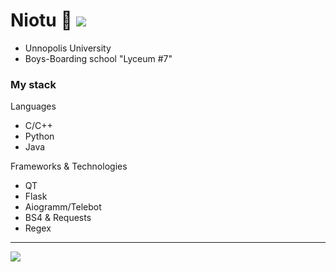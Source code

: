 # Niotu 🔮  ![](https://komarev.com/ghpvc/?username=niotu&color=blue)

* Unnopolis University
* Boys-Boarding school "Lyceum #7"

### My stack

Languages

- C/C++
- Python
- Java

Frameworks & Technologies
- QT
- Flask
- Aiogramm/Telebot
- BS4 & Requests
- Regex

***

<img src="https://i.pinimg.com/originals/9a/15/0f/9a150f4edf3aaa3b5ec417fc970c5372.gif">
